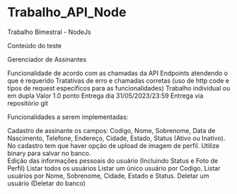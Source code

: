 # Trabalho_API_Node
Trabalho Bimestral - NodeJs

Conteúdo do teste

Gerenciador de Assinantes

Funcionalidade de acordo com as chamadas da API
Endpoints atendendo o que é requerido
Tratativas de erro e chamadas corretas (uso de http code e tipos de request específicos para as funcionalidades)
Trabalho individual ou em dupla 
Valor 1.0 ponto
Entrega dia 31/05/2023/23:59
Entrega via repositório git


Funcionalidades a serem implementadas:

Cadastro de assinante os campos: Codigo, Nome, Sobrenome, Data de Nascimento, Telefone, Endereço, Cidade, Estado, Status (Ativo ou Inativo).
No cadastro tem que haver opção de upload de imagem de perfil.
Utilize binary para salvar no banco.  
Edição das informações pessoais do usuário (Incluindo Status e Foto de Perfil)
Listar todos os usuários
Listar um único usuário por Codigo. 
Listar usuários por Nome, Sobrenome, Cidade, Estado e Status.
Deletar um usuário (Deletar do banco)
